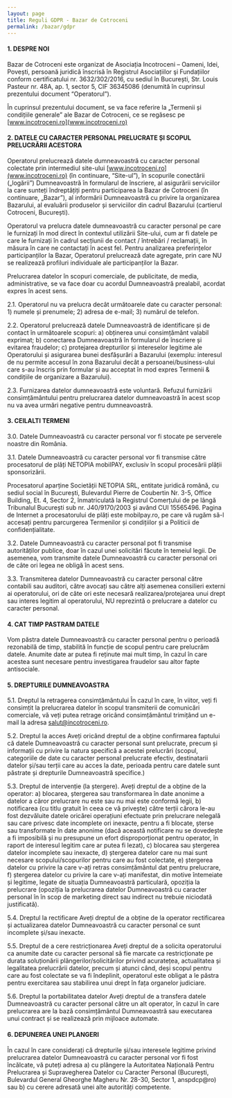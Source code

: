 ```yaml
---
layout: page
title: Reguli GDPR - Bazar de Cotroceni
permalink: /bazar/gdpr
---
```


#### 1. DESPRE NOI

Bazar de Cotroceni este organizat de Asociația Incotroceni – Oameni, Idei, Povești, persoană juridică înscrisă în Registrul Asociațiilor şi Fundațiilor conform certificatului nr. 3632/302/2016, cu sediul în București, Str. Louis Pasteur nr. 48A, ap. 1, sector 5, CIF 36345086 (denumită în cuprinsul prezentului document “Operatorul”).

În cuprinsul prezentului document, se va face referire la „Termenii și condițiile generale” ale Bazar de Cotroceni, ce se regăsesc pe [www.incotroceni.ro](www.incotroceni.ro)

#### 2.  DATELE CU CARACTER PERSONAL PRELUCRATE ȘI SCOPUL PRELUCRĂRII ACESTORA

Operatorul prelucrează datele dumneavoastră cu caracter personal colectate prin intermediul site-ului [www.incotroceni.ro](www.incotroceni.ro) (în continuare, “Site-ul”), în scopurile conectării („logării”) Dumneavoastră în formularul de înscriere, al asigurării serviciilor la care sunteți îndreptățiți pentru participarea la Bazar de Cotroceni (în continuare, „Bazar”), al informării Dumneavoastră cu privire la organizarea Bazarului, al evaluării produselor și serviciilor din cadrul Bazarului (cartierul Cotroceni, București).

Operatorul va prelucra datele dumneavoastră cu caracter personal pe care le furnizați în mod direct în contextul utilizării Site-ului, cum ar fi datele pe care le furnizați în cadrul secțiunii de contact / întrebări / reclamații, în măsura în care ne contactați în acest fel.
Pentru analizarea preferințelor participanților la Bazar, Operatorul prelucrează date agregate, prin care NU se realizează profiluri individuale ale participanților la Bazar.

Prelucrarea datelor în scopuri comerciale, de publicitate, de media, administrative, se va face doar cu acordul Dumneavoastră prealabil, acordat expres în acest sens.

2.1. Operatorul nu va prelucra decât următoarele date cu caracter personal:  1) numele și prenumele; 2) adresa de e-mail;  3) numărul de telefon. 

2.2. Operatorul prelucrează datele Dumneavoastră de identificare și de contact în următoarele scopuri:
a) obținerea unui consimțământ valabil exprimat; b) conectarea Dumneavoastră în formularul de înscriere și evitarea fraudelor; c) protejarea drepturilor și intereselor legitime ale Operatorului și asigurarea bunei desfășurări a Bazarului (exemplu: interesul de nu permite accesul în zona Bazarului decât a persoanei/business-ului care s-au înscris prin formular și au acceptat în mod expres Termenii & condițiile de organizare a Bazarului).

2.3. Furnizarea datelor dumneavoastră este voluntară. Refuzul furnizării consimțământului pentru prelucrarea datelor dumneavoastră în acest scop nu va avea urmări negative pentru dumneavoastră.

#### 3. CEILALTI TERMENI

3.0. Datele Dumneavoastră cu caracter personal vor fi stocate pe serverele noastre din România.

3.1. Datele Dumneavoastră cu caracter personal vor fi transmise către procesatorul de plăți NETOPIA mobilPAY, exclusiv în scopul procesării plății sponsorizării.

Procesatorul aparține Societății NETOPIA SRL, entitate juridică română, cu sediul social în București, Bulevardul Pierre de Coubertin Nr. 3-5, Office Building, Et. 4, Sector 2, înmatriculată la Registrul Comerțului de pe lângă Tribunalul București sub nr. J40/9170/2003 și având CUI 15565496. Pagina de Internet a procesatorului de plăți este mobilpay.ro, pe care vă rugăm să-l accesați pentru parcurgerea Termenilor și condițiilor și a Politicii de confidențialitate.

3.2. Datele Dumneavoastră cu caracter personal pot fi transmise autorităților publice, doar în cazul unei solicitări făcute în temeiul legii. De asemenea, vom transmite datele Dumneavoastră cu caracter personal ori de câte ori legea ne obligă în acest sens.

3.3. Transmiterea datelor Dumneavoastră cu caracter personal către contabili sau auditori, către avocați sau către alți asemenea consilieri externi ai operatorului, ori de câte ori este necesară realizarea/protejarea unui drept sau interes legitim al operatorului, NU reprezintă o prelucrare a datelor cu caracter personal.

#### 4. CAT TIMP PASTRAM DATELE

Vom păstra datele Dumneavoastră cu caracter personal pentru o perioadă rezonabilă de timp, stabilită în funcție de scopul pentru care prelucrăm datele. Anumite date ar putea fi reținute mai mult timp, în cazul în care acestea sunt necesare pentru investigarea fraudelor sau altor fapte antisociale.

#### 5. DREPTURILE DUMNEAVOASTRA

5.1. Dreptul la retragerea consimțământului
În cazul în care, în viitor, veți fi consimțit la prelucrarea datelor în scopul transmiterii de comunicări comerciale, vă veți putea retrage oricând consimțământul trimițând un e-mail la adresa salut@incotroceni.ro.

5.2. Dreptul la acces
Aveți oricând dreptul de a obține confirmarea faptului că datele Dumneavoastră cu caracter personal sunt prelucrate, precum și informații cu privire la natura specifică a acestei prelucrări (scopul, categoriile de date cu caracter personal prelucrate efectiv, destinatarii datelor și/sau terții care au acces la date, perioada pentru care datele sunt păstrate și drepturile Dumneavoastră specifice.)

5.3. Dreptul de intervenție (la ștergere). Aveți dreptul de a obține de la operator:
a) blocarea, ștergerea sau transformarea în date anonime a datelor a căror prelucrare nu este sau nu mai este conformă legii,
b) notificarea (cu titlu gratuit în ceea ce vă privește) către terții cărora le-au fost dezvăluite datele oricărei operațiuni efectuate prin prelucrare nelegală sau care privesc date incomplete ori inexacte, pentru a fi blocate, șterse sau transformate în date anonime (dacă această notificare nu se dovedește a fi imposibilă și nu presupune un efort disproporționat pentru operator, în raport de interesul legitim care ar putea fi lezat),
c) blocarea sau ștergerea datelor incomplete sau inexacte,
d) ștergerea datelor care nu mai sunt necesare scopului/scopurilor pentru care au fost colectate,
e) ștergerea datelor cu privire la care v-ați retras consimțământul dat pentru prelucrare,
f) ștergerea datelor cu privire la care v-ați manifestat, din motive întemeiate și legitime, legate de situația Dumneavoastră particulară, opoziția la prelucrare (opoziția la prelucrarea datelor Dumneavoastră cu caracter personal în în scop de marketing direct sau indirect nu trebuie niciodată justificată).

5.4. Dreptul la rectificare
Aveți dreptul de a obține de la operator rectificarea și actualizarea datelor Dumneavoastră cu caracter personal ce sunt incomplete și/sau inexacte.

5.5. Dreptul de a cere restricționarea
Aveți dreptul de a solicita operatorului ca anumite date cu caracter personal să fie marcate ca restricționate pe durata soluționării plângerilor/solicitărilor privind acuratețea, actualitatea și legalitatea prelucrării datelor, precum și atunci când, deși scopul pentru care au fost colectate se va fi îndeplinit, operatorul este obligat a le păstra pentru exercitarea sau stabilirea unui drept în fața organelor judiciare.

5.6. Dreptul la portabilitatea datelor
Aveți dreptul de a transfera datele Dumneavoastră cu caracter personal către un alt operator, în cazul în care prelucrarea are la bază consimțământul Dumneavoastră sau executarea unui contract și se realizează prin mijloace automate.

#### 6.   DEPUNEREA UNEI PLANGERI

În cazul în care considerați că drepturile și/sau interesele legitime privind prelucrarea datelor Dumneavoastră cu caracter personal vor fi fost încălcate, vă puteți adresa
a) cu plângere la Autoritatea Națională Pentru Prelucrarea și Supravegherea Datelor cu Caracter Personal (București, Bulevardul General Gheorghe Magheru Nr. 28-30, Sector 1, anspdcp@ro) sau
b) cu cerere adresată unei alte autorități competente.
